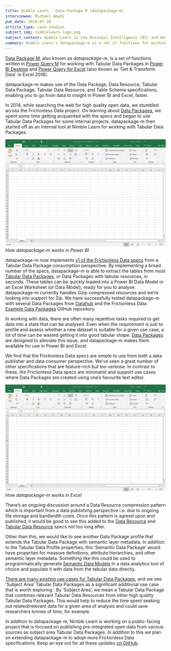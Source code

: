 ```yaml
---
title: Nimble Learn - Data Package M (datapackage-m)
interviewee: Michael Amadi
pub_date: 2018-07-20
article_type: case-studies
subject_img: nimblelearn-logo.png
subject_context: Nimble Learn is the Business Intelligence (BI) and Advanced Analytics consultancy behind datapackage-m, a set of functions for working with Tabular Data Packages in Power BI Desktop and Power Query for Excel.
summary: Nimble Learn's datapackage-m is a set of functions for working with Tabular Data Packages in Power BI Desktop and Power Query for Excel.
---
```


[Data Package M](https://github.com/nimblelearn/datapackage-m), also known as *datapackage-m*, is a set of functions written in [Power Query M](https://msdn.microsoft.com/query-bi/m/power-query-m-reference) for working with Tabular Data Packages in [Power BI Desktop](https://powerbi.microsoft.com/en-us/desktop/) and [Power Query for Excel](https://support.office.com/en-us/article/introduction-to-microsoft-power-query-for-excel-6e92e2f4-2079-4e1f-bad5-89f6269cd605) (also known as 'Get & Transform Data' in Excel 2016).

datapackage-m makes use of the Data Package, Data Resource, Tabular Data Package, Tabular Data Resource, and Table Schema specifications, enabling you to go from data to insight in Power BI and Excel, faster.

In 2014, while searching the web for high quality open data, we stumbled across the Frictionless Data project. On learning about [Data Packages](/data-packages/), we spent some time getting acquainted with the specs and began to use Tabular Data Packages for some internal projects. datapackage-m then started off as an internal tool at Nimble Learn for working with Tabular Data Packages.

![](./datapackage-m-power-bi.gif)
*How datapackage-m works in Power BI*

datapackage-m now implements [v1 of the Frictionless Data specs](https://blog.okfn.org/2017/09/05/frictionless-data-v1-0/) from a Tabular Data Package consumption perspective. By implementing a broad number of the specs, datapackage-m is able to extract the tables from most [Tabular Data Packages](/specs/tabular-data-package/), or Data Packages with tabular resources, in seconds. These tables can be quickly loaded into a Power BI Data Model or an Excel Worksheet (or Data Model), ready for you to analyse.  datapackage-m currently handles Gzip compressed resources and we’re looking into support for Zip. We have  successfully tested datapackage-m with several Data Packages from [Datahub](https://datahub.io/core) and the Frictionless Data [Example Data Packages](https://github.com/frictionlessdata/example-data-packages) GitHub repository.

In working with data, there are often many repetitive tasks required to get data into a state that can be analysed. Even when the requirement is just to profile and assess whether a new dataset is suitable for a given use case, a lot of time can be wasted getting it into good tabular shape. [Data Packages](/data-packages/) are designed to alleviate this issue, and datapackage-m makes them available for use in Power BI and Excel.

We find that the Frictionless Data specs are simple to use from both a data publisher and data consumer perspective. We’ve seen a great number of other specifications that are feature-rich but too verbose. In contrast to these, the Frictionless Data specs are minimalist and support use cases where Data Packages are created using one’s favourite text editor.

![](./datapackage-m-excel.gif)
*How datapackage-m works  in Excel*

There’s an ongoing discussion around a Data Resource compression pattern which is important from a data publishing perspective i.e. due to ongoing file storage and bandwidth costs. Once this pattern is agreed upon and published, it would be good to see this added to the [Data Resource](/specs/data-resource/) and [Tabular Data Resource](/specs/tabular-data-resource/) specs not too long after.

Other than this, we would like to see another Data Package profile that extends the Tabular Data Package with semantic layer metadata. In addition to the Tabular Data Profile properties, this ‘Semantic Data Package’ would have properties for measure definitions, attribute hierarchies, and other semantic layer metadata. Something like this could be used to programmatically generate [Semantic Data Models](https://en.wikipedia.org/wiki/Semantic_data_model) in a data analytics tool of choice and populate it with data from the tabular data directly.

[There are many existing use cases for Tabular Data Packages](http://okfnlabs.org/blog/2017/12/21/bootstrapping-data-standards-with-frictionless-data.html), and we see ‘Subject Area’ Tabular Data Packages as a significant additional use case that is worth exploring . By ‘Subject Area’,  we mean a Tabular Data Package that combines relevant Tabular Data Resources from other high quality Tabular Data Packages. This would help to reduce the time spent seeking out related/relevant data for a given area of analysis and could save researchers tonnes of time, for example.

In addition to datapackage-m, Nimble Learn is working on a public-facing project that is focused on publishing pre-integrated open data from various sources as subject area Tabular Data Packages.  In addition to this we  plan on extending datapackage-m to adopt more Frictionless Data specifications. Keep an eye out for all these updates [on GitHub](https://github.com/nimblelearn).
